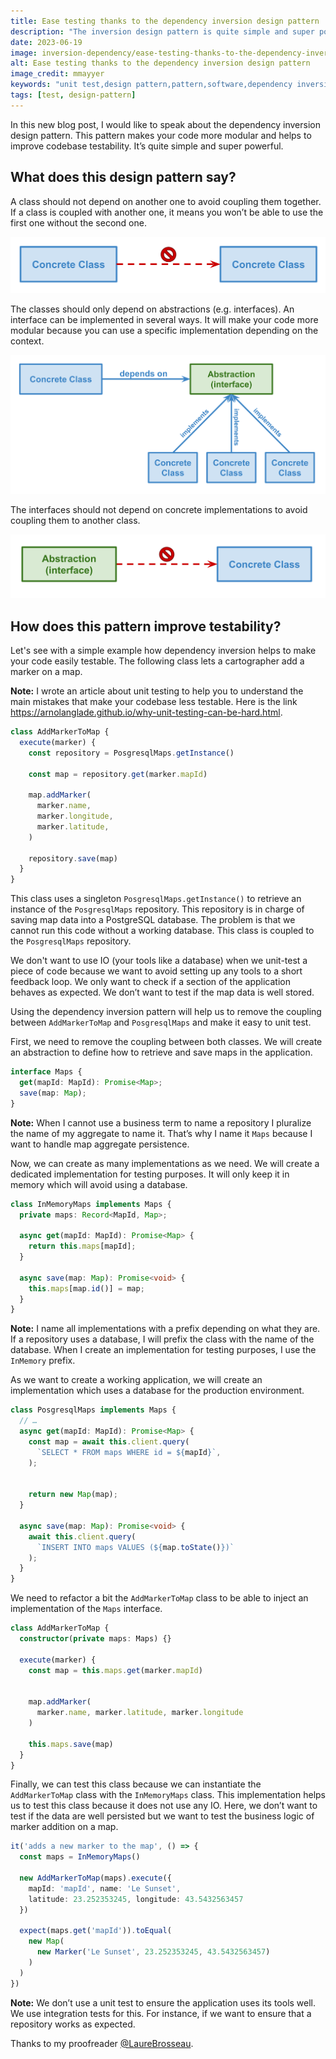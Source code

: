 ```yaml
---
title: Ease testing thanks to the dependency inversion design pattern
description: "The inversion design pattern is quite simple and super powerful. It makes your code more modular. It lets you change a class's dependency to another one depending on the context. It is a good way to decouple your code from IO to make it testable."
date: 2023-06-19
image: inversion-dependency/ease-testing-thanks-to-the-dependency-inversion-design-pattern.webp
alt: Ease testing thanks to the dependency inversion design pattern
image_credit: mmayyer
keywords: "unit test,design pattern,pattern,software,dependency inversion,dependency injection,test,typescript"
tags: [test, design-pattern]
---
```


In this new blog post, I would like to speak about the dependency inversion design pattern. This pattern makes your code more modular and helps to improve codebase testability. It’s quite simple and super powerful.
## What does this design pattern say?
A class should not depend on another one to avoid coupling them together. If a class is coupled with another one, it means you won’t be able to use the first one without the second one.

![Concrete class should not use concrete class](images/posts/inversion-dependency/concrete-class-should-not-use-concrete-class.svg)

The classes should only depend on abstractions (e.g. interfaces). An interface can be implemented in several ways. It will make your code more modular because you can use a specific implementation depending on the context.

![Concrete class should depend on abstraction](images/posts/inversion-dependency/depend-on-abstraction.svg)

The interfaces should not depend on concrete implementations to avoid coupling them to another class.

![Abstraction should not use concrete class](images/posts/inversion-dependency/abstraction-should-not-use-concrete-class.svg)

## How does this pattern improve testability?

Let's see with a simple example how dependency inversion helps to make your code easily testable. The following class lets a cartographer add a marker on a map.

**Note:** I wrote an article about unit testing to help you to understand the main mistakes that make your codebase less testable. Here is the link https://arnolanglade.github.io/why-unit-testing-can-be-hard.html.

```ts
class AddMarkerToMap {
  execute(marker) {
    const repository = PosgresqlMaps.getInstance()
    
    const map = repository.get(marker.mapId)
    
    map.addMarker(
      marker.name,
      marker.longitude,
      marker.latitude,
    )

    repository.save(map)
  }
}
```

This class uses a singleton `PosgresqlMaps.getInstance()` to retrieve an instance of the `PosgresqlMaps` repository. This repository is in charge of saving map data into a PostgreSQL database. The problem is that we cannot run this code without a working database. This class is coupled to the `PosgresqlMaps` repository.

We don't want to use IO (your tools like a database) when we unit-test a piece of code because we want to avoid setting up any tools to a short feedback loop. We only want to check if a section of the application behaves as expected. We don’t want to test if the map data is well stored.

Using the dependency inversion pattern will help us to remove the coupling between  `AddMarkerToMap` and `PosgresqlMaps` and make it easy to unit test.

First, we need to remove the coupling between both classes. We will create an abstraction to define how to retrieve and save maps in the application.

```ts
interface Maps {
  get(mapId: MapId): Promise<Map>;
  save(map: Map);
}
```

**Note:** When I cannot use a business term to name a repository I pluralize the name of my aggregate to name it. That’s why I name it `Maps` because I want to handle map aggregate persistence.

Now, we can create as many implementations as we need. We will create a dedicated implementation for testing purposes. It will only keep it in memory which will avoid using a database.

```ts
class InMemoryMaps implements Maps {
  private maps: Record<MapId, Map>;
  
  async get(mapId: MapId): Promise<Map> {
    return this.maps[mapId];
  }

  async save(map: Map): Promise<void> {
    this.maps[map.id()] = map;
  }
}
```

**Note:** I name all implementations with a prefix depending on what they are. If a repository uses a database, I will prefix the class with the name of the database. When I create an implementation for testing purposes, I use the `InMemory` prefix.

As we want to create a working application, we will create an implementation which uses a database for the production environment.

```ts
class PosgresqlMaps implements Maps {
  // …
  async get(mapId: MapId): Promise<Map> {
    const map = await this.client.query(
      `SELECT * FROM maps WHERE id = ${mapId}`,
    );


    return new Map(map);
  }
  
  async save(map: Map): Promise<void> {
    await this.client.query(
      `INSERT INTO maps VALUES (${map.toState()})`
    );
  }
}
```

We need to refactor a bit the `AddMarkerToMap` class to be able to inject an implementation of the `Maps` interface.

```ts
class AddMarkerToMap {
  constructor(private maps: Maps) {}
  
  execute(marker) {
    const map = this.maps.get(marker.mapId)


    map.addMarker(
      marker.name, marker.latitude, marker.longitude
    )
    
    this.maps.save(map)
  }
}
```

Finally, we can test this class because we can instantiate the `AddMarkerToMap` class with the `InMemoryMaps` class. This implementation helps us to test this class because it does not use any IO. Here, we don’t want to test if the data are well persisted but we want to test the business logic of marker addition on a map.

```ts
it('adds a new marker to the map', () => {
  const maps = InMemoryMaps()
  
  new AddMarkerToMap(maps).execute({
    mapId: 'mapId', name: 'Le Sunset',
    latitude: 23.252353245, longitude: 43.5432563457
  })
  
  expect(maps.get('mapId')).toEqual(
    new Map(
      new Marker('Le Sunset', 23.252353245, 43.5432563457)
    )
  )
})
```

**Note:** We don’t use a unit test to ensure the application uses its tools well. We use integration tests for this. For instance, if we want to ensure that a repository works as expected. 

Thanks to my proofreader [@LaureBrosseau](https://www.linkedin.com/in/laurebrosseau).
